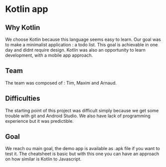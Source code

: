 # Kotlin app

## Why Kotlin

We choose Kotlin because this language seems easy to learn. Our goal was to make a minimalist application : a todo list. This goal is achievable in one day and didnt require design.
Kotlin was also an opportunity to learn development, with a mobile app approach. 

## Team 

The team was composed of : Tim, Maxim and Arnaud.

## Difficulties

The starting point of this project was difficult simply because we get some trouble with git and Android Studio. 
We also have lack of programming experience but it was predictible.

## Goal

We reach ou main goal, the demo app is available as .apk file if you want to test it. 
The cheatsheet is basic but with this one you can have an approach on how similar is Kotlin to Javascript.

